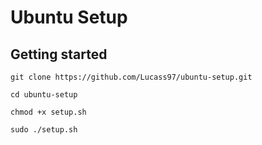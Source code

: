 # Ubuntu Setup

## Getting started
```git clone https://github.com/Lucass97/ubuntu-setup.git ```

```cd ubuntu-setup```

```chmod +x setup.sh ```

```sudo ./setup.sh ```
